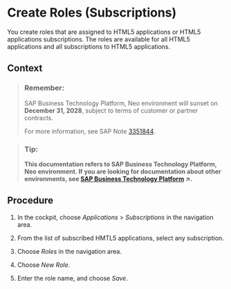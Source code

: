<!-- loio9154d369977d43ecb9ae3114bff80404 -->

# Create Roles \(Subscriptions\)

You create roles that are assigned to HTML5 applications or HTML5 applications subscriptions. The roles are available for all HTML5 applications and all subscriptions to HTML5 applications.



## Context

> ### Remember:  
> SAP Business Technology Platform, Neo environment will sunset on **December 31, 2028**, subject to terms of customer or partner contracts.
> 
> For more information, see SAP Note [3351844](https://launchpad.support.sap.com/#/notes/3351844).

> ### Tip:  
> **This documentation refers to SAP Business Technology Platform, Neo environment. If you are looking for documentation about other environments, see [SAP Business Technology Platform](https://help.sap.com/viewer/65de2977205c403bbc107264b8eccf4b/Cloud/en-US/6a2c1ab5a31b4ed9a2ce17a5329e1dd8.html "SAP Business Technology Platform (SAP BTP) is an integrated offering comprised of four technology portfolios: database and data management, application development and integration, analytics, and intelligent technologies. The platform offers users the ability to turn data into business value, compose end-to-end business processes, and build and extend SAP applications quickly.") :arrow_upper_right:.**



<a name="loio9154d369977d43ecb9ae3114bff80404__steps_jx5_tcg_54"/>

## Procedure

1.  In the cockpit, choose *Applications* \> *Subscriptions* in the navigation area.

2.  From the list of subscribed HMTL5 applications, select any subscription.

3.  Choose *Roles* in the navigation area.

4.  Choose *New Role*.

5.  Enter the role name, and choose *Save*.


